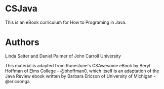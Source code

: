 # CSJava
This is an eBook curriculum for How to Programing in Java.

# Authors
Linda Seiter and Daniel Palmer of John Carroll University

This material is adapted from Runestone's CSAwesome eBook by Beryl Hoffman of Elms College - @bhoffman0, which itself is an adaptation of the Java Review ebook written by Barbara Ericson of University of Michigan - @ericsonga

